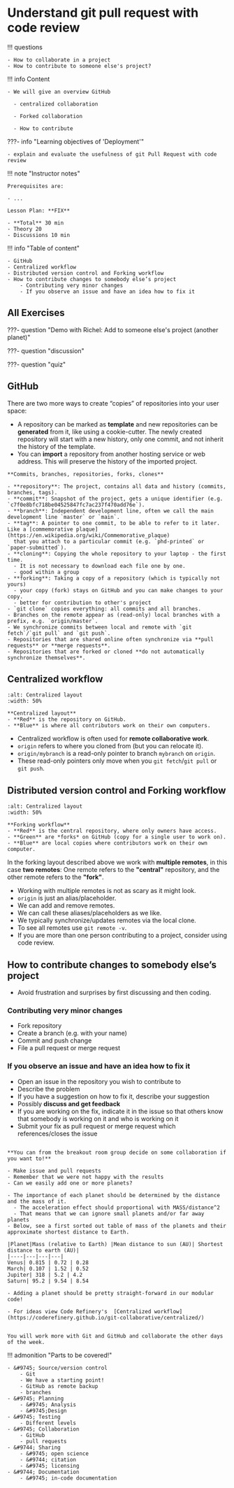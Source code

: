 # Understand git pull request with code review

!!! questions

    - How to collaborate in a project
    - How to contribute to someone else's project?

!!! info Content

    - We will give an overview GitHub

      - centralized collaboration

      - Forked collaboration

      - How to contribute



???- info "Learning objectives of 'Deployment'"

    - explain and evaluate the usefulness of git Pull Request with code review

!!! note "Instructor notes"

    Prerequisites are:

    - ...

    Lesson Plan: **FIX**
    
    - **Total** 30 min
    - Theory 20
    - Discussions 10 min

!!! info "Table of content"

    - GitHub
    - Centralized workflow
    - Distributed version control and Forking workflow
    - How to contribute changes to somebody else’s project
        - Contributing very minor changes
        - If you observe an issue and have an idea how to fix it

## All Exercises

???- question "Demo with Richel: Add to someone else's project (another planet)"

???- question "discussion"

???- question "quiz"



## GitHub

There are two more ways to create “copies” of repositories into your user space:

- A repository can be marked as **template** and new repositories can be **generated** from it, like using a cookie-cutter. The newly created repository will start with a new history, only one commit, and not inherit the history of the template.
- You can **import** a repository from another hosting service or web address. This will preserve the history of the imported project.

```{admonition} Cheat-sheet
**Commits, branches, repositories, forks, clones**

- **repository**: The project, contains all data and history (commits, branches, tags).
- **commit**: Snapshot of the project, gets a unique identifier (e.g. `c7f0e8bfc718be04525847fc7ac237f470add76e`).
- **branch**: Independent development line, often we call the main development line `master` or `main`.
- **tag**: A pointer to one commit, to be able to refer to it later. Like a [commemorative plaque](https://en.wikipedia.org/wiki/Commemorative_plaque)
  that you attach to a particular commit (e.g. `phd-printed` or `paper-submitted`).
- **cloning**: Copying the whole repository to your laptop - the first time.
  - It is not necessary to download each file one by one.
  - good within a group  
- **forking**: Taking a copy of a repository (which is typically not yours)
  - your copy (fork) stays on GitHub and you can make changes to your copy.
  - better for contribution to other's project
- `git clone` copies everything: all commits and all branches.
- Branches on the remote appear as (read-only) local branches with a prefix, e.g. `origin/master`.
- We synchronize commits between local and remote with `git fetch`/`git pull` and `git push`.
- Repositories that are shared online often synchronize via **pull requests** or **merge requests**.
- Repositories that are forked or cloned **do not automatically synchronize themselves**.
```

## Centralized workflow
```{figure} img/centralized.svg
:alt: Centralized layout
:width: 50%

**Centralized layout**
- **Red** is the repository on GitHub.
- **Blue** is where all contributors work on their own computers.
```

- Centralized workflow is often used for **remote collaborative work**.
- `origin` refers to where you cloned from (but you can relocate it).
- `origin/mybranch` is a read-only pointer to branch `mybranch` on `origin`.
- These read-only pointers only move when you `git fetch`/`git pull` or `git push`.

## Distributed version control and Forking workflow

```{figure} img/forking-overview.svg
:alt: Centralized layout
:width: 50%

**Forking workflow**
- **Red** is the central repository, where only owners have access.
- **Green** are *forks* on GitHub (copy for a single user to work on).
- **Blue** are local copies where contributors work on their own computer.
```

In the forking layout described above we work with **multiple remotes**,
in this case **two remotes**: One remote refers to the **"central"** repository, and the other remote refers to the **"fork"**.

- Working with multiple remotes is not as scary as it might look.
- `origin` is just an alias/placeholder.
- We can add and remove remotes.
- We can call these aliases/placeholders as we like.
- We typically synchronize/updates remotes via the local clone.
- To see all remotes use `git remote -v`.
- If you are more than one person contributing to a project, consider using code review.


## How to contribute changes to somebody else’s project

- Avoid frustration and surprises by first discussing and then coding.

### Contributing very minor changes

- Fork repository
- Create a branch (e.g. with your name)
- Commit and push change
- File a pull request or merge request


### If you observe an issue and have an idea how to fix it

- Open an issue in the repository you wish to contribute to
- Describe the problem
- If you have a suggestion on how to fix it, describe your suggestion
- Possibly **discuss and get feedback**
- If you are working on the fix, indicate it in the issue so that others know that somebody is working on it and who is working on it
- Submit your fix as pull request or merge request which references/closes the issue

```{challenge} (Optional) Add to someone else's project

**You can from the breakout room group decide on some collaboration if you want to!**

- Make issue and pull requests
- Remember that we were not happy with the results
- Can we easily add one or more planets?

- The importance of each planet should be determined by the distance and the mass of it. 
  - The acceleration effect should proportional with MASS/distance^2
  - That means that we can ignore small planets and/or far away planets
- Below, see a first sorted out table of mass of the planets and their approximate shortest distance to Earth.

|Planet|Mass (relative to Earth) |Mean distance to sun (AU)| Shortest distance to earth (AU)|
|----|---|---|---|
Venus| 0.815 | 0.72 | 0.28
March| 0.107 | 1.52 | 0.52
Jupiter| 318 | 5.2 | 4.2
Saturn| 95.2 | 9.54 | 8.54

- Adding a planet should be pretty straight-forward in our modular code!

- For ideas view Code Refinery's  [Centralized workflow](https://coderefinery.github.io/git-collaborative/centralized/)
  
```

```{seealso}
You will work more with Git and GitHub and collaborate the other days of the week.
```

!!! admonition "Parts to be covered!"

    - &#9745; Source/version control
        - Git
        - We have a starting point!
        - GitHub as remote backup
        - branches
    - &#9745; Planning
        - &#9745; Analysis
        - &#9745;Design
    - &#9745; Testing
        - Different levels
    - &#9745; Collaboration
        - GitHub
        - pull requests
    - &#9744; Sharing
        - &#9745; open science
        - &#9744; citation
        - &#9745; licensing  
    - &#9744; Documentation
        - &#9745; in-code documentation
  

